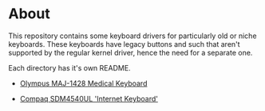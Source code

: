 # About

This repository contains some keyboard drivers for particularly old or niche keyboards. These keyboards have legacy buttons and such that aren't supported by the regular kernel driver, hence the need for a separate one.

Each directory has it's own README.

* [Olympus MAJ-1428 Medical Keyboard](./Olympus-MAJ-1428/README.md)

* [Compaq SDM4540UL 'Internet Keyboard'](./Compaq-SDM4540UL/README.md)